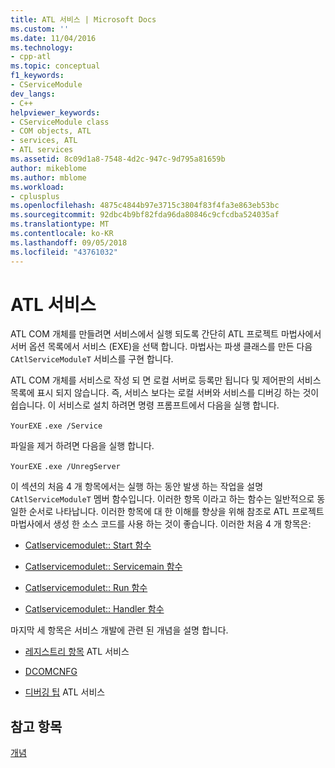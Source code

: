 ```yaml
---
title: ATL 서비스 | Microsoft Docs
ms.custom: ''
ms.date: 11/04/2016
ms.technology:
- cpp-atl
ms.topic: conceptual
f1_keywords:
- CServiceModule
dev_langs:
- C++
helpviewer_keywords:
- CServiceModule class
- COM objects, ATL
- services, ATL
- ATL services
ms.assetid: 8c09d1a8-7548-4d2c-947c-9d795a81659b
author: mikeblome
ms.author: mblome
ms.workload:
- cplusplus
ms.openlocfilehash: 4875c4844b97e3715c3804f83f4fa3e863eb53bc
ms.sourcegitcommit: 92dbc4b9bf82fda96da80846c9cfcdba524035af
ms.translationtype: MT
ms.contentlocale: ko-KR
ms.lasthandoff: 09/05/2018
ms.locfileid: "43761032"
---
```

# <a name="atl-services"></a>ATL 서비스

ATL COM 개체를 만들려면 서비스에서 실행 되도록 간단히 ATL 프로젝트 마법사에서 서버 옵션 목록에서 서비스 (EXE)을 선택 합니다. 마법사는 파생 클래스를 만든 다음 `CAtlServiceModuleT` 서비스를 구현 합니다.

ATL COM 개체를 서비스로 작성 되 면 로컬 서버로 등록만 됩니다 및 제어판의 서비스 목록에 표시 되지 않습니다. 즉, 서비스 보다는 로컬 서버와 서비스를 디버깅 하는 것이 쉽습니다. 이 서비스로 설치 하려면 명령 프롬프트에서 다음을 실행 합니다.

`YourEXE` `.exe /Service`

파일을 제거 하려면 다음을 실행 합니다.

`YourEXE` `.exe /UnregServer`

이 섹션의 처음 4 개 항목에서는 실행 하는 동안 발생 하는 작업을 설명 `CAtlServiceModuleT` 멤버 함수입니다. 이러한 항목 이라고 하는 함수는 일반적으로 동일한 순서로 나타납니다. 이러한 항목에 대 한 이해를 향상을 위해 참조로 ATL 프로젝트 마법사에서 생성 한 소스 코드를 사용 하는 것이 좋습니다. 이러한 처음 4 개 항목은:

- [Catlservicemodulet:: Start 함수](../atl/reference/catlservicemodulet-class.md#start)

- [Catlservicemodulet:: Servicemain 함수](../atl/reference/catlservicemodulet-class.md#servicemain)

- [Catlservicemodulet:: Run 함수](../atl/reference/catlservicemodulet-class.md#run)

- [Catlservicemodulet:: Handler 함수](../atl/reference/catlservicemodulet-class.md#handler)

마지막 세 항목은 서비스 개발에 관련 된 개념을 설명 합니다.

- [레지스트리 항목](../atl/registry-entries.md) ATL 서비스

- [DCOMCNFG](../atl/dcomcnfg.md)

- [디버깅 팁](../atl/debugging-tips.md) ATL 서비스

## <a name="see-also"></a>참고 항목

[개념](../atl/active-template-library-atl-concepts.md)


